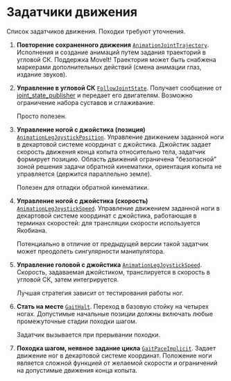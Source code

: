 Задатчики движения
==================

Список задатчиков движения. Походки требуют уточнения.

1. **Повторение сохраненного движения** [`AnimationJointTrajectory`](components-animation-stored-move). 
    Исполнения и создание анимаций путем задания траекторий в угловой СК. Поддержка MoveIt!
    Траектория может быть снабжена маркерами дополнительных действий (смена анимации глаз, издание звуков).

2. **Управление в угловой СК** [`FollowJointState`](components-follow-joint-state). 
    Получает сообщение от [joint_state_publisher](http://wiki.ros.org/joint_state_publisher) и передает его двигателям.
    Возможно ограничение набора суставов и сглаживание.

    Просто полезен.

2. **Управление ногой с джойстика (позиция)** [`AnimationLegJoystickPosition`](components-animation-leg-joystick-position). 
    Управление движением заданной ноги в декартовой системе координат с джойстика. Джойстик задает скорость движения конца копыта относительно тела, задатчик формирует позицию.
    Область движений ограничена "безопасной" зоной решения задачи обратной кинематики, ориентация копыта не управляется (держится параллельно земле).

    Полезен для отладки обратной кинематики.

2. **Управление ногой с джойстика (скорость)** [`AnimationLegJoystickSpeed`](components-animation-leg-joystick-position). 
    Управление движением заданной ноги в декартовой системе координат с джойстика, работающая в терминах скоростей: для трансляции скорости используется Якобиана.

    Потенциально в отличие от предыдущей версии такой задатчик может преодолеть сингулярности манипулятора.

2. **Управление головой с джойстика** [`AnimationLegJoystickSpeed`](components-animation-head-joystick). 
    Скорость, задаваемая джойстиком, транслируется в скорость в угловой СК, затем интегрируется.

    Лучшая стратегия зависит от тестирования работы ног.

2. **Стать на месте** [`GaitHalt`](components-gait-halt). Переход в базовую стойку на четырех ногах. 
    Допустимые начальные позиции должны включать любые промежуточные стадии походки шагом.

    Задатчик вызывается при прерывании походки.

1. **Походка шагом, неявное задание цикла** [`GaitPaceImplicit`](components-gait-pace-implicit). 
    Задает движение ног в декартовой системе координат. Положение ноги является сложной функцией от желаемой скорости и ограничений на 
    допустимые движения конца копыта.

